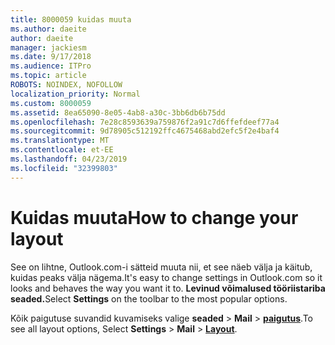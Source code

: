 ```yaml
---
title: 8000059 kuidas muuta
ms.author: daeite
author: daeite
manager: jackiesm
ms.date: 9/17/2018
ms.audience: ITPro
ms.topic: article
ROBOTS: NOINDEX, NOFOLLOW
localization_priority: Normal
ms.custom: 8000059
ms.assetid: 8ea65090-8e05-4ab8-a30c-3bb6db6b75dd
ms.openlocfilehash: 7e28c8593639a759876f2a91c7d6ffefdeef77a4
ms.sourcegitcommit: 9d78905c512192ffc4675468abd2efc5f2e4baf4
ms.translationtype: MT
ms.contentlocale: et-EE
ms.lasthandoff: 04/23/2019
ms.locfileid: "32399803"
---
```

# <a name="how-to-change-your-layout"></a><span data-ttu-id="f9045-102">Kuidas muuta</span><span class="sxs-lookup"><span data-stu-id="f9045-102">How to change your layout</span></span>

<span data-ttu-id="f9045-103">See on lihtne, Outlook.com-i sätteid muuta nii, et see näeb välja ja käitub, kuidas peaks välja nägema.</span><span class="sxs-lookup"><span data-stu-id="f9045-103">It's easy to change settings in Outlook.com so it looks and behaves the way you want it to.</span></span> <span data-ttu-id="f9045-104">**Levinud võimalused tööriistariba seaded.**</span><span class="sxs-lookup"><span data-stu-id="f9045-104">Select **Settings** on the toolbar to the most popular options.</span></span> 

<span data-ttu-id="f9045-105">Kõik paigutuse suvandid kuvamiseks valige **seaded** > **Mail** > [**paigutus**](https://outlook.live.com/mail/options/mail/layout).</span><span class="sxs-lookup"><span data-stu-id="f9045-105">To see all layout options, Select **Settings** > **Mail** > [**Layout**](https://outlook.live.com/mail/options/mail/layout).</span></span> 
  

